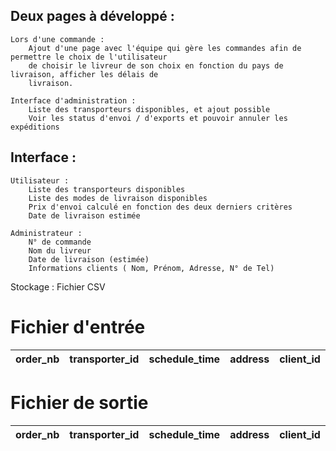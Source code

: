 ## Deux pages à développé :
	Lors d'une commande :
		Ajout d'une page avec l'équipe qui gère les commandes afin de permettre le choix de l'utilisateur
		de choisir le livreur de son choix en fonction du pays de livraison, afficher les délais de 
		livraison.
	
	Interface d'administration :
		Liste des transporteurs disponibles, et ajout possible
		Voir les status d'envoi / d'exports et pouvoir annuler les expéditions

		
## Interface :
	Utilisateur :
		Liste des transporteurs disponibles
		Liste des modes de livraison disponibles
		Prix d'envoi calculé en fonction des deux derniers critères
		Date de livraison estimée

	Administrateur :
		N° de commande
		Nom du livreur
		Date de livraison (estimée)
		Informations clients ( Nom, Prénom, Adresse, N° de Tel)

Stockage :
	Fichier CSV


# Fichier d'entrée
|  order_nb   |  transporter_id  |  schedule_time  |  address  |  client_id  |
| :---------: | :--------------: |  :-----------:  |  :-----:  |  :-------:  |

# Fichier de sortie
|  order_nb   |  transporter_id  |  schedule_time  |  address  |  client_id  |
| :---------: | :--------------: |  :-----------:  |  :-----:  |  :-------:  |